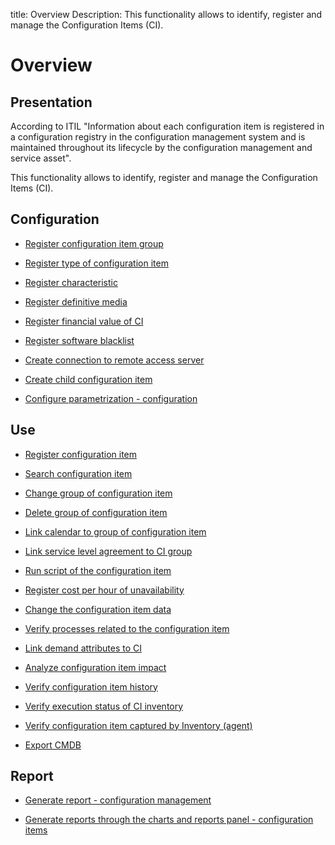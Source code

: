 title: Overview
Description: This functionality allows to identify, register and manage the Configuration Items (CI).
# Overview

Presentation
----------------

According to ITIL "Information about each configuration item is registered in a
configuration registry in the configuration management system and is maintained
throughout its lifecycle by the configuration management and service asset".

This functionality allows to identify, register and manage the Configuration
Items (CI).

Configuration
-----------------

- [Register configuration item group](/en-us/citsmart-platform-9/processes/configuration/configuration/register-configuration-item-group.html)

- [Register type of configuration item](/en-us/citsmart-platform-9/processes/configuration/configuration/register-type-ic.html)

- [Register characteristic](/en-us/citsmart-platform-9/processes/configuration/configuration/register-characteristics.html)

- [Register definitive media](/en-us/citsmart-platform-9/processes/configuration/configuration/register-definitive-media.html)

- [Register financial value of CI](/en-us/citsmart-platform-9/processes/configuration/configuration/register-financial-value-ic.html)

- [Register software blacklist](/en-us/citsmart-platform-9/processes/configuration/configuration/register-software-blacklist.html)

- [Create connection to remote access server](/en-us/citsmart-platform-9/processes/configuration/configuration/configure-remote-access.html)

- [Create child configuration item](/en-us/citsmart-platform-9/processes/configuration/configuration/create-configuration-item-related-ic.html)

- [Configure parametrization - configuration](/en-us/citsmart-platform-9/platform-administration/parameters-list/configure-parametrization-configuration.html)
 
Use
-------

- [Register configuration item](/en-us/citsmart-platform-9/processes/configuration/use/register-CI.html)

- [Search configuration item](/en-us/citsmart-platform-9/processes/configuration/use/search-CI.html)

- [Change group of configuration item](/en-us/citsmart-platform-9/processes/configuration/use/change-group-configuration-item.html)

- [Delete group of configuration item](/en-us/citsmart-platform-9/processes/configuration/use/delete-group-of-IC.html)

- [Link calendar to group of configuration item](/en-us/citsmart-platform-9/processes/configuration/use/link-calendar-to-group-of-IC.html)

- [Link service level agreement to CI group](/en-us/citsmart-platform-9/processes/configuration/use/link-SLA-to-CI-group.html)

- [Run script of the configuration item](/en-us/citsmart-platform-9/processes/configuration/use/run-script-of-CI.html)

- [Register cost per hour of unavailability](/en-us/citsmart-platform-9/processes/configuration/use/cost-per-hour-unavailability.html)

- [Change the configuration item data](/en-us/citsmart-platform-9/processes/configuration/use/change-IC-item-data.html)

- [Verify processes related to the configuration item](/en-us/citsmart-platform-9/processes/configuration/use/CI-processes-related.html)

- [Link demand attributes to CI](/en-us/citsmart-platform-9/processes/configuration/use/link-demand-attributes-to-CI.html)

- [Analyze configuration item impact](/en-us/citsmart-platform-9/processes/configuration/use/configuration-item-impact.html)

- [Verify configuration item history](/en-us/citsmart-platform-9/processes/configuration/use/CI-history.html)

- [Verify execution status of CI inventory](/en-us/citsmart-platform-9/processes/configuration/use/verify-status-inventory.html)

- [Verify configuration item captured by Inventory (agent)](/en-us/citsmart-platform-9/processes/configuration/use/CI-captured-by-inventory.html)

- [Export CMDB](/en-us/citsmart-platform-9/processes/configuration/use/export-CMDB.html)

Report
----------

- [Generate report - configuration management](/en-us/citsmart-platform-9/processes/configuration/use/generate-report-configuration-management.html)

- [Generate reports through the charts and reports panel - configuration items](/en-us/citsmart-platform-9/processes/configuration/use/generate-reports-charts-panel-ic.html)

<!-- !!! tip "About"

    <b>Product/Version:</b> CITSmart | 9.00 &nbsp;&nbsp;
    <b>Updated:</b>01/14/2021 – Larissa Lourenço


